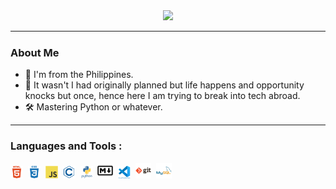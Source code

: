 <div id="header" align="center">
  <img src="https://media.giphy.com/media/QTfX9Ejfra3ZmNxh6B/giphy.gif" width="100"/>
</div>

---
### About Me <img src="https://media.giphy.com/media/KzzfEKjSDku3aQ4HSa/giphy.gif" width="25" height="17"/>

- :house_with_garden: I'm from the Philippines. 
- :seedling: It wasn't I had originally planned but life happens and opportunity knocks but once, hence here I am trying to break into tech abroad.
- :hammer_and_wrench: Mastering Python or whatever.

---
### Languages and Tools :
<div>
  <img src="https://github.com/devicons/devicon/blob/master/icons/html5/html5-plain-wordmark.svg" title="HTML5" alt="HTML" width="20" height="20"/>&nbsp;
  <img src="https://github.com/devicons/devicon/blob/master/icons/css3/css3-plain-wordmark.svg"  title="CSS3" alt="CSS" width="20" height="20"/>&nbsp;
  <img src="https://github.com/devicons/devicon/blob/master/icons/javascript/javascript-original.svg" title="JavaScript" alt="JavaScript" width="20" height="20"/>&nbsp;
  <img src="https://github.com/devicons/devicon/blob/master/icons/c/c-line.svg" title="C" alt="C" width="20" height="20"/>&nbsp;
  <img src="https://github.com/devicons/devicon/blob/master/icons/python/python-original-wordmark.svg" title="Python" alt="Python" width="20" height="20"/>&nbsp;
  <img src="https://github.com/devicons/devicon/blob/master/icons/markdown/markdown-original.svg" title="Markdown" alt="Markdown" width="25" height="25"/>&nbsp;
   <img src="https://github.com/devicons/devicon/blob/master/icons/vscode/vscode-original-wordmark.svg" title="Visual Studio Code" alt="Visual Studio Code" width="20"   height="20"/>&nbsp;
 <img src="https://github.com/devicons/devicon/blob/master/icons/git/git-original-wordmark.svg" title="Git" alt="Git" width="25" height="25"/>&nbsp;
 <img src="https://github.com/devicons/devicon/blob/master/icons/mysql/mysql-original-wordmark.svg" title="MySQL" alt="MySQL" width="25" height="25"/>&nbsp;
 
</div>
